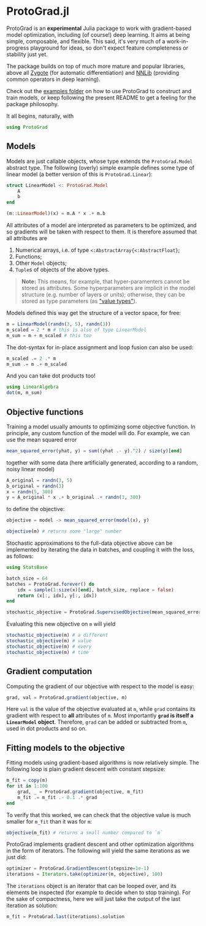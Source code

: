 # ProtoGrad.jl

ProtoGrad is an **experimental** Julia package to work with gradient-based model optimization, including (of course!) deep learning.
It aims at being simple, composable, and flexible.
This said, it's very much of a work-in-progress playground for ideas, so don't expect feature completeness or stability just yet.

The package builds on top of much more mature and popular libraries, above all [Zygote](https://github.com/FluxML/Zygote.jl) (for automatic differentiation) and [NNLib](https://github.com/FluxML/NNlib.jl) (providing common operators in deep learning).

Check out the [examples folder](./examples/) on how to use ProtoGrad to construct and train models, or keep following the present README to get a feeling for the package philosophy.

It all begins, naturally, with

```julia
using ProtoGrad
```

## Models

Models are just callable objects, whose type extends the `ProtoGrad.Model` abstract type.
The following (overly) simple example defines some type of linear model (a better version of this is `ProtoGrad.Linear`):

```julia
struct LinearModel <: ProtoGrad.Model
    A
    b
end

(m::LinearModel)(x) = m.A * x .+ m.b
```

All attributes of a model are interpreted as parameters to be optimized, and so gradients will be taken with respect to them. It is therefore assumed that all attributes are
1. Numerical arrays, i.e. of type `<:AbstractArray{<:AbstractFloat}`;
2. Functions;
3. Other `Model` objects;
4. `Tuple`s of objects of the above types.

> **Note:** This means, for example, that hyper-paramenters cannot be stored as attributes.
> Some hyperparameters are implicit in the model structure (e.g. number of layers or units);
> otherwise, they can be stored as type parameters (as ["value types"](https://docs.julialang.org/en/v1/manual/types/#%22Value-types%22)).

Models defined this way get the structure of a vector space, for free:

```julia
m = LinearModel(randn(3, 5), randn(3))
m_scaled = 2 * m # this is also of type LinearModel
m_sum = m + m_scaled # this too
```

The dot-syntax for in-place assignment and loop fusion can also be used:

```julia
m_scaled .= 2 .* m
m_sum .= m .+ m_scaled
```

And you can take dot products too!

```julia
using LinearAlgebra
dot(m, m_sum)
```

## Objective functions

Training a model usually amounts to optimizing some objective function.
In principle, any custom function of the model will do.
For example, we can use the mean squared error

```julia
mean_squared_error(yhat, y) = sum((yhat .- y).^2) / size(y)[end]
```

together with some data (here artificially generated, according to a random, noisy linear model)

```julia
A_original = randn(3, 5)
b_original = randn(3)
x = randn(5, 300)
y = A_original * x .+ b_original .+ randn(3, 300)
```

to define the objective:

```julia
objective = model -> mean_squared_error(model(x), y)

objective(m) # returns some "large" number
```

Stochastic approximations to the full-data objective above can be implemented by iterating the data in batches, and coupling it with the loss, as follows:

```julia
using StatsBase

batch_size = 64
batches = ProtoGrad.forever() do
    idx = sample(1:size(x)[end], batch_size, replace = false)
    return (x[:, idx], y[:, idx])
end

stochastic_objective = ProtoGrad.SupervisedObjective(mean_squared_error, batches)
```

Evaluating this new objective on `m` will yield

```julia
stochastic_objective(m) # a different
stochastic_objective(m) # value
stochastic_objective(m) # every
stochastic_objective(m) # time
```

## Gradient computation

Computing the gradient of our objective with respect to the model is easy:

```julia
grad, val = ProtoGrad.gradient(objective, m)
```

Here `val` is the value of the objective evaluated at `m`, while `grad` contains its gradient with respect to **all** attributes of `m`. Most importantly **`grad` is itself a `LinearModel` object**. Therefore, `grad` can be added or subtracted from `m`, used in dot products and so on.

## Fitting models to the objective

Fitting models using gradient-based algorithms is now relatively simple.
The following loop is plain gradient descent with constant stepsize:

```julia
m_fit = copy(m)
for it in 1:100
    grad, _ = ProtoGrad.gradient(objective, m_fit)
    m_fit .= m_fit .- 0.1 .* grad
end
```

To verify that this worked, we can check that the objective value is much smaller for `m_fit` than it was for `m`:

```julia
objective(m_fit) # returns a small number compared to `m`
```

ProtoGrad implements gradient descent and other optimization algorithms in the form of iterators. The following will yield the same iterations as we just did:

```julia
optimizer = ProtoGrad.GradientDescent(stepsize=1e-1)
iterations = Iterators.take(optimizer(m, objective), 100)
```

The `iterations` object is an iterator that can be looped over, and its elements be inspected (for example to decide when to stop training). For the sake of compactness, here we will just take the output of the last iteration as solution: 

```julia
m_fit = ProtoGrad.last(iterations).solution
```

